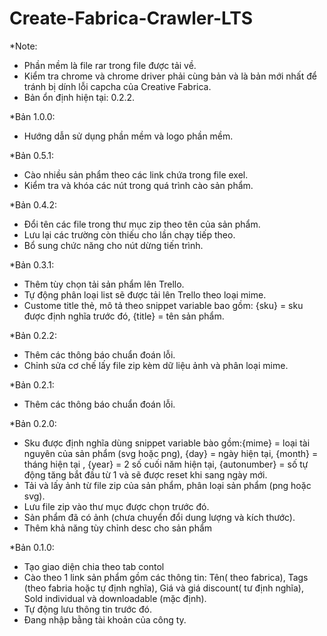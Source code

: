 # Create-Fabrica-Crawler-LTS
*Note: 
- Phần mềm là file rar trong file được tải về.
- Kiểm tra chrome và chrome driver phải cùng bản và là bản mới nhất để tránh bị dính lỗi capcha của Creative Fabrica.
- Bản ổn định hiện tại: 0.2.2.

*Bản 1.0.0:
- Hướng dẫn sử dụng phần mềm và logo phần mềm.

*Bản 0.5.1:
- Cào nhiều sản phẩm theo các link chứa trong file exel.
- Kiểm tra và khóa các nút trong quá trình cào sản phẩm.

*Bản 0.4.2:
- Đổi tên các file trong thư mục zip theo tên của sản phẩm.
- Lưu lại các trường còn thiếu cho lần chạy tiếp theo.
- Bổ sung chức năng cho nút dừng tiến trình.

*Bản 0.3.1:
- Thêm tùy chọn tải sản phẩm lên Trello.
- Tự động phân loại list sẽ được tải lên Trello theo loại mime.
- Custome title thẻ, mô tả theo snippet variable bao gồm: {sku} =  sku được định nghĩa trước đó, {title} = tên sản phẩm.

*Bản 0.2.2:
- Thêm các thông báo chuẩn đoán lỗi.
- Chỉnh sửa cơ chế lấy file zip kèm dữ liệu ảnh và phân loại mime.

*Bản 0.2.1:
- Thêm các thông báo chuẩn đoán lỗi.

*Bản 0.2.0:
- Sku được định nghĩa dùng snippet variable bào gồm:{mime} =  loại tài nguyên của sản phẩm (svg hoặc png), {day} = ngày hiện tại, {month} = tháng hiện tại , {year} = 2 số cuối năm hiện tại, {autonumber} = số tự động tăng bắt đầu từ 1 và sẽ được reset khi sang ngày mới.
- Tải và lấy ảnh từ file zip của sản phẩm, phân loại sản phẩm (png hoặc svg).
- Lưu file zip vào thư mục được chọn trước đó.
- Sản phẩm đã có ảnh (chưa chuyển đổi dung lượng và kích thước).
- Thêm khả năng tùy chỉnh desc cho sản phẩm

*Bản 0.1.0:
- Tạo giao diện chia theo tab contol
- Cào theo 1 link sản phẩm gồm các thông tin: Tên( theo fabrica), Tags (theo fabria hoặc tự định nghĩa), Giá và giá discount( tư định nghĩa), Sold individual và downloadable (mặc định).
- Tự động lưu thông tin trước đó.
- Đang nhập bằng tài khoản của công ty.

